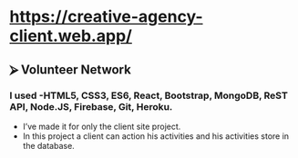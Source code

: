 # https://creative-agency-client.web.app/
## ⮚ Volunteer Network
### I  used -HTML5, CSS3, ES6, React, Bootstrap, MongoDB, ReST API, Node.JS, Firebase, Git, Heroku.
* I’ve made it for only the client site project.
* In this project a client can action his activities and his  activities store in the database. 
